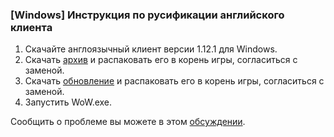 ### [Windows] Инструкция по русификации английского клиента

1. Скачайте англоязычный клиент версии 1.12.1 для Windows.
2. Скачать [архив](https://drive.google.com/open?id=1iur9vPj5VTCMmIMl2jMZu_SB57qF7Zvl) и распаковать его в корень игры, согласиться с заменой.
3. Скачать [обновление](https://drive.google.com/open?id=1dgZ2EKjOK6s6JmBfsxFUYkShMExgL8JA) и распаковать его в корень игры, согласиться с заменой.
4. Запустить WoW.exe.

Сообщить о проблеме вы можете в этом [обсуждении](https://vk.com/topic-113603759_33642921).